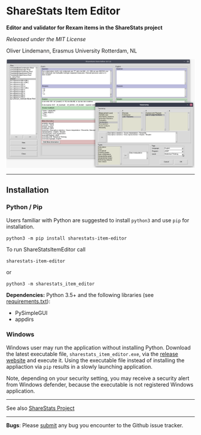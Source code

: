 # ShareStats Item Editor

**Editor and validator for Rexam items in the ShareStats project**

*Released under the MIT License*

Oliver Lindemann, Erasmus University Rotterdam, NL


![screenshot](picts/screenshot.png)

---

## Installation 

### Python / Pip

Users familiar with Python are suggested to install `python3`  and use `pip` 
for installation.

```
python3 -m pip install sharestats-item-editor
```

To run ShareStatsItemEditor call

```
sharestats-item-editor
```
or
```
python3 -m sharestats_item_editor
```


**Dependencies:** Python 3.5+ and the following libraries 
(see [requirements.txt](requirements.txt)):
* PySimpleGUI
* appdirs

### Windows

Windows user may run the application without installing Python. Download the 
latest executable file, `sharestats_item_editor.exe`, via the
[release website](https://github.com/essb-mt-section/sharestats-item-editor/releases/latest)
and execute it. Using the executable file instead of installing the appliaction 
via `pip` results in a slowly launching application.

Note, depending on your security setting, you may receive a security alert 
from Windows defender, because the executable is not registered Windows 
application. 

---

See also [ShareStats Project](https://github.com/ShareStats)

---
**Bugs**: Please [submit](https://github.com/essb-mt-section/sharestats-item-editor/issues/new)
any bug you encounter to the Github issue tracker.
